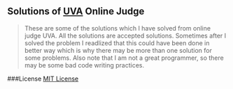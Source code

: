 ## Solutions of [UVA](https://uva.onlinejudge.org/) Online Judge

>These are some of the solutions which I have solved from online judge UVA. All the solutions are accepted solutions. Sometimes after I solved the problem I readlized that this could have been done in better way which is why there may be more than one solution for some problems.
Also note that I am not a great programmer, so there may be some bad code writing practices.

###License
[MIT License](https://opensource.org/licenses/MIT)